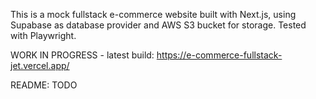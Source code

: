 This is a mock fullstack e-commerce website built with Next.js, using Supabase as database provider and AWS S3 bucket for storage. Tested with Playwright.

WORK IN PROGRESS - latest build: https://e-commerce-fullstack-jet.vercel.app/

README: TODO
